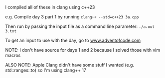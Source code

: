I compiled all of these in clang using c++23

e.g. Compile day 3 part 1 by running `clang++ --std=c++23 3a.cpp`

Then run by passing the input file as a command line parameter: `./a.out 3.txt`

To get an input to use with the day, go to www.adventofcode.com

NOTE: I don't have source for days 1 and 2 because I solved those with vim macros

ALSO NOTE: Apple Clang didn't have some stuff I wanted (e.g. std::ranges::to) so I'm using clang++ 17
